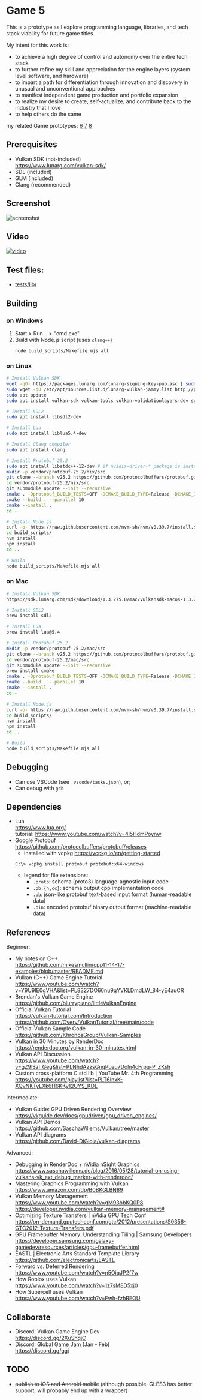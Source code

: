 # Game 5

This is a prototype as I explore programming language, libraries, and tech stack viability for future game titles.

My intent for this work is:
- to achieve a high degree of control and autonomy over the entire tech stack
- to further refine my skill and appreciation for the engine layers (system level software, and hardware)
- to impart a path for differentiation through innovation and discovery in unusual and unconventional approaches
- to manifest independent game production and portfolio expansion
- to realize my desire to create, self-actualize, and contribute back to the industry that I love
- to help others do the same

my related Game prototypes: 
[6](https://github.com/mikesmullin/c17-sdl2-vulkan)
[7](https://github.com/mikesmullin/game7)
[8](https://github.com/mikesmullin/game8)

## Prerequisites
- Vulkan SDK (not-included)  
  https://www.lunarg.com/vulkan-sdk/
- SDL (included)
- GLM (included)
- Clang (recommended)

## Screenshot
![screenshot](docs/imgs/screenshot1.png)

## Video
[![video](docs/video/2024-02-25_Pong_test.gif)](docs/video/2024-02-25_Pong_test.mp4)

## Test files:
- [tests/lib/](tests/lib/)

## Building 

### on Windows
1. Start > Run... > "cmd.exe"
2. Build with Node.js script (uses `clang++`)
   ```
   node build_scripts/Makefile.mjs all
   ```

### on Linux
```bash
# Install Vulkan SDK
wget -qO- https://packages.lunarg.com/lunarg-signing-key-pub.asc | sudo tee /etc/apt/trusted.gpg.d/lunarg.asc
sudo wget -qO /etc/apt/sources.list.d/lunarg-vulkan-jammy.list http://packages.lunarg.com/vulkan/lunarg-vulkan-jammy.list
sudo apt update
sudo apt install vulkan-sdk vulkan-tools vulkan-validationlayers-dev spirv-tools

# Install SDL2
sudo apt install libsdl2-dev

# Install Lua
sudo apt install liblua5.4-dev

# Install Clang compiler
sudo apt install clang

# Install Protobuf 25.2
sudo apt install libstdc++-12-dev # if nvidia-driver-* package is installed on Ubuntu, this may be necessary
mkdir -p vendor/protobuf-25.2/nix/src
git clone --branch v25.2 https://github.com/protocolbuffers/protobuf.git vendor/protobuf-25.2/nix/src
cd vendor/protobuf-25.2/nix/src
git submodule update --init --recursive
cmake . -Dprotobuf_BUILD_TESTS=OFF -DCMAKE_BUILD_TYPE=Release -DCMAKE_INSTALL_PREFIX=../ -DCMAKE_C_COMPILER=clang -DCMAKE_CXX_COMPILER=clang++ -DCMAKE_CXX_STANDARD=20
cmake --build . --parallel 10
cmake --install .
cd -

# Install Node.js
curl -o- https://raw.githubusercontent.com/nvm-sh/nvm/v0.39.7/install.sh | bash
cd build_scripts/
nvm install
npm install
cd ..

# Build
node build_scripts/Makefile.mjs all
```

### on Mac
```bash
# Install Vulkan SDK
https://sdk.lunarg.com/sdk/download/1.3.275.0/mac/vulkansdk-macos-1.3.275.0.dmg

# Install SDL2
brew install sdl2

# Install Lua
brew install lua@5.4

# Install Protobuf 25.2
mkdir -p vendor/protobuf-25.2/mac/src
git clone --branch v25.2 https://github.com/protocolbuffers/protobuf.git vendor/protobuf-25.2/mac/src
cd vendor/protobuf-25.2/mac/src
git submodule update --init --recursive
brew install cmake
cmake . -Dprotobuf_BUILD_TESTS=OFF -DCMAKE_BUILD_TYPE=Release -DCMAKE_INSTALL_PREFIX=../ -DCMAKE_C_COMPILER=clang -DCMAKE_CXX_COMPILER=clang++ -DCMAKE_CXX_STANDARD=20
cmake --build . --parallel 10
cmake --install .
cd -

# Install Node.js
curl -o- https://raw.githubusercontent.com/nvm-sh/nvm/v0.39.7/install.sh | bash
cd build_scripts/
nvm install
npm install
cd ..

# Build
node build_scripts/Makefile.mjs all
```

## Debugging
- Can use VSCode (see `.vscode/tasks.json`), or;
- Can debug with `gdb`

## Dependencies
- Lua  
  https://www.lua.org/  
  tutorial: https://www.youtube.com/watch?v=4l5HdmPoynw
- Google Protobuf  
  https://github.com/protocolbuffers/protobuf/releases
  - installed with vcpkg https://vcpkg.io/en/getting-started
  ```
  C:\> vcpkg install protobuf protobuf:x64-windows
  ```
  - legend for file extensions:
    - `.proto`: schema (proto3) language-agnostic input code
    - `.pb.{h,cc}`: schema output cpp implementation code
    - `.pb`: json-like protobuf text-based input format (human-readable data)
    - `.bin`: encoded protobuf binary output format (machine-readable data)

## References

Beginner:
- My notes on C++  
  https://github.com/mikesmullin/cpp11-14-17-examples/blob/master/README.md
- Vulkan (C++) Game Engine Tutorial  
  https://www.youtube.com/watch?v=Y9U9IE0gVHA&list=PL8327DO66nu9qYVKLDmdLW_84-yE4auCR
- Brendan's Vulkan Game Engine  
  https://github.com/blurrypiano/littleVulkanEngine
- Official Vulkan Tutorial  
  https://vulkan-tutorial.com/Introduction  
  https://github.com/Overv/VulkanTutorial/tree/main/code
- Official Vulkan Sample Code  
  https://github.com/KhronosGroup/Vulkan-Samples
- Vulkan in 30 Minutes by RenderDoc  
  https://renderdoc.org/vulkan-in-30-minutes.html
- Vulkan API Discussion  
  https://www.youtube.com/watch?v=gZ9lSzI_Geg&list=PLNhdAzzsGnqPLeu7Doln4cFrpq-P_ZKsh
- Custom cross-platform C std lib | YouTube Mr. 4th Programming  
  https://youtube.com/playlist?list=PLT6InxK-XQvNKTyLXk6H6KKy12UYS_KDL

Intermediate:
- Vulkan Guide: GPU Driven Rendering Overview  
  https://vkguide.dev/docs/gpudriven/gpu_driven_engines/
- Vulkan API Demos  
  https://github.com/SaschaWillems/Vulkan/tree/master
- Vulkan API diagrams  
  https://github.com/David-DiGioia/vulkan-diagrams

Advanced:
- Debugging in RenderDoc + nVidia nSight Graphics  
  https://www.saschawillems.de/blog/2016/05/28/tutorial-on-using-vulkans-vk_ext_debug_marker-with-renderdoc/
- Mastering Graphics Programming with Vulkan  
  https://www.amazon.com/dp/B0BKGLBN89
- Vulkan Memory Management  
  https://www.youtube.com/watch?v=gM93bbKQ0P8  
  https://developer.nvidia.com/vulkan-memory-management#
- Optimizing Texture Transfers | nVidia GPU Tech Conf  
  https://on-demand.gputechconf.com/gtc/2012/presentations/S0356-GTC2012-Texture-Transfers.pdf
- GPU Framebuffer Memory: Understanding Tiling | Samsung Developers  
  https://developer.samsung.com/galaxy-gamedev/resources/articles/gpu-framebuffer.html
- EASTL | Electronic Arts Standard Template Library  
  https://github.com/electronicarts/EASTL
- Forward vs. Deferred Rendering  
  https://www.youtube.com/watch?v=n5OiqJP2f7w
- How Roblox uses Vulkan  
  https://www.youtube.com/watch?v=1z7sM8D5xj0
- How Supercell uses Vulkan  
  https://www.youtube.com/watch?v=Fwh-fzhREOU

## Collaborate

- Discord: Vulkan Game Engine Dev  
  https://discord.gg/2XuShqjC
- Discord: Global Game Jam (Jan - Feb)  
  https://discord.gg/ggj

## TODO

- ~~publish to iOS and Android mobile~~ (although possible, GLES3 has better support; will probably end up with a wrapper)
